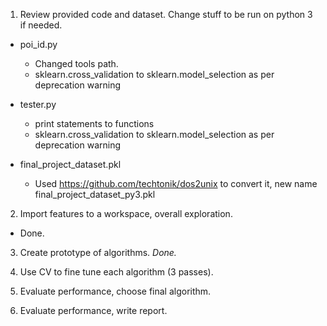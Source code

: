 1. Review provided code and dataset. Change stuff to be run on python 3 if needed.

* poi_id.py
    + Changed tools path.
    + sklearn.cross_validation to sklearn.model_selection as per deprecation warning

* tester.py
    + print statements to functions
    + sklearn.cross_validation to sklearn.model_selection as per deprecation warning

* final_project_dataset.pkl
    + Used https://github.com/techtonik/dos2unix to convert it, new name final_project_dataset_py3.pkl


2. Import features to a workspace, overall exploration.
* Done.

3. Create prototype of algorithms.
*Done.*

4. Use CV to fine tune each algorithm (3 passes).

5. Evaluate performance, choose final algorithm.

6. Evaluate performance, write report.